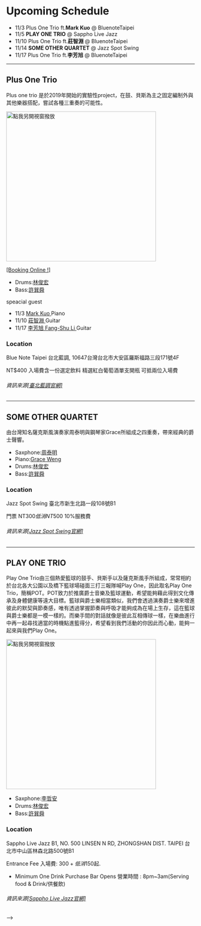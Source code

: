 # Upcoming Schedule

- 11/3  Plus One Trio ft.__Mark Kuo__ @ BluenoteTaipei
- 11/5 **PLAY ONE TRIO** @ Sappho Live Jazz
- 11/10 Plus One Trio ft.**莊智淵**  @ BluenoteTaipei
- 11/14 **SOME OTHER QUARTET** @ Jazz Spot Swing
- 11/17 Plus One Trio ft.__李芳旭__  @ BluenoteTaipei



***
## Plus One Trio

Plus one trio 是於2019年開始的實驗性project，在鼓、貝斯為主之固定編制外與其他樂器搭配，嘗試各種三重奏的可能性。



<a href="https://www.facebook.com/events/759144631583521/?event_time_id=759144638250187
" target="_blank"><img src="https://i.imgur.com/pb5dnlm.jpg" 
alt="點我另開視窗撥放" width="400"/></a>

<a href="https://www.bluenotetaipei.com/events/tai-bei-lan-diao-zhou-er-jue-shi-xian-chang-1103-plus-one-trio-tue" target="_blank">[Booking Online !]</a>

 * Drums:<a href="https://www.facebook.com/JeffreyOnDrums/" target="_blank">林俊宏</a>
 * Bass:<a href="https://www.facebook.com/hsunshun.hsu/" target="_blank">許巽舜</a>
 
speacial guest

* 11/3  <a href="https://www.facebook.com/mark.kuo.8/" target="_blank">Mark Kuo </a> Piano 
* 11/10 <a href="https://www.facebook.com/ericchuangguitar" target="_blank">莊智淵 </a> Guitar  
* 11/17 <a href="https://www.facebook.com/fangshu.li/" target="_blank">李芳旭 Fang-Shu Li </a> Guitar  




###  Location
Blue Note Taipei 台北藍調, 10647台灣台北市大安區羅斯福路三段171號4F

NT$400 入場費含一份選定飲料 精選紅白葡萄酒單支開瓶 可抵兩位入場費

###### 資訊來源<a href="https://www.bluenotetaipei.com/">[臺北藍調官網]</a>
---
## SOME OTHER QUARTET

由台灣知名薩克斯風演奏家周泰明與鋼琴家Grace所組成之四重奏，帶來經典的爵士聲響。 

<!--
<a href="https://www.facebook.com/events/308217986901161/
" target="_blank"><img src="https://i.imgur.com/J8DCvAH.jpg" 
alt="點我另開視窗撥放" width="400"/></a>
-->
 * Saxphone:<a href="https://www.facebook.com/TimingChou/" target="_blank">周泰明</a>
 * Piano:<a href="https://www.facebook.com/grace.weng.927/" target="_blank">Grace Weng</a>
 * Drums:<a href="https://www.facebook.com/JeffreyOnDrums/" target="_blank">林俊宏</a>
 * Bass:<a href="https://www.facebook.com/hsunshun.hsu/" target="_blank">許巽舜</a>

###  Location
Jazz Spot Swing 臺北市新生北路一段108號B1

門票 NT$300 低消 NT$500 10%服務費

###### 資訊來源<a href="https://www.facebook.com/JazzSwingSpot/">[Jazz Spot Swing官網]</a>
---

## PLAY ONE TRIO

Play One Trio由三個熱愛籃球的鼓手、貝斯手以及薩克斯風手所組成，常常相約於台北各大公園以及橋下籃球場碰面三打三報隊喊Play One，因此取名Play One Trio，簡稱POT。POT致力於推廣爵士音樂及籃球運動，希望能夠藉此得到文化傳承及身體健康等遠大目標。籃球與爵士樂相當類似，我們會透過演奏爵士樂來增進彼此的默契與節奏感，唯有透過掌握節奏與呼吸才能夠成為在場上生存，這在籃球與爵士樂都是一模一樣的。而樂手間的對話就像是彼此互相傳球一樣，在樂曲進行中再一起尋找適當的時機點進籃得分，希望看到我們活動的你因此而心動，能夠一起來與我們Play One。

<a href="https://www.facebook.com/events/371921003953252/
" target="_blank"><img src="https://imgur.com/8UaHlIo" 
alt="點我另開視窗撥放" width="400"/></a>

 * Saxphone:<a href="https://www.facebook.com/chesax318/" target="_blank">李哲安</a>
 * Drums:<a href="https://www.facebook.com/JeffreyOnDrums/" target="_blank">林俊宏</a>
 * Bass:<a href="https://www.facebook.com/hsunshun.hsu/" target="_blank">許巽舜</a>

###  Location
Sappho Live Jazz
B1, NO. 500 LINSEN N RD, ZHONGSHAN DIST. TAIPEI
台北市中山區林森北路500號B1

Entrance Fee 入場費: $300 + 低消$150起.
+ Minimum One Drink Purchase
Bar Opens 營業時間 : 8pm~3am(Serving food & Drink/供餐飲)

###### 資訊來源<a href="http://www.sappholive.com/">[Sappho Live Jazz官網]</a>
-->






<!--

<a href="https://www.facebook.com/events/308217986901161/
" target="_blank"><img src="https://i.imgur.com/J8DCvAH.jpg" 
alt="點我另開視窗撥放" width="400"/></a>

 * Piano:<a href="https://www.facebook.com/ye.z.ting.1/" target="_blank">葉政廷</a>
 * Drums:<a href="https://www.facebook.com/JeffreyOnDrums/" target="_blank">林俊宏</a>
 * Bass:<a href="https://www.facebook.com/hsunshun.hsu/" target="_blank">許巽舜</a>




## 333 Project

3個30好幾的樂手組了個鋼琴3重奏，練團3個月發現開的都是跟3拍有關的歌曲，促成了這次的333 project

<a href="https://www.facebook.com/events/741548696634868/
" target="_blank"><img src="https://imgur.com/MhqT5gK.jpg" 
alt="點我另開視窗撥放" width="400"/></a>

 * Trombone: <a href="https://www.facebook.com/boneofthewang" target="_blank">王于維 Michael Wang </a> 
 * Piano:<a href="https://www.facebook.com/ning.tang.522/" target="_blank">唐寧</a>
 * Drums:<a href="https://www.facebook.com/JeffreyOnDrums/" target="_blank">林俊宏</a>
 * Bass:<a href="https://www.facebook.com/hsunshun.hsu/" target="_blank">許巽舜</a>

###  Location
Jazz Spot Swing 臺北市新生北路一段108號B1

門票 NT$300 低消 NT$500 10%服務費

###### 資訊來源<a href="https://www.facebook.com/JazzSwingSpot/">[Jazz Spot Swing官網]</a>
-->

